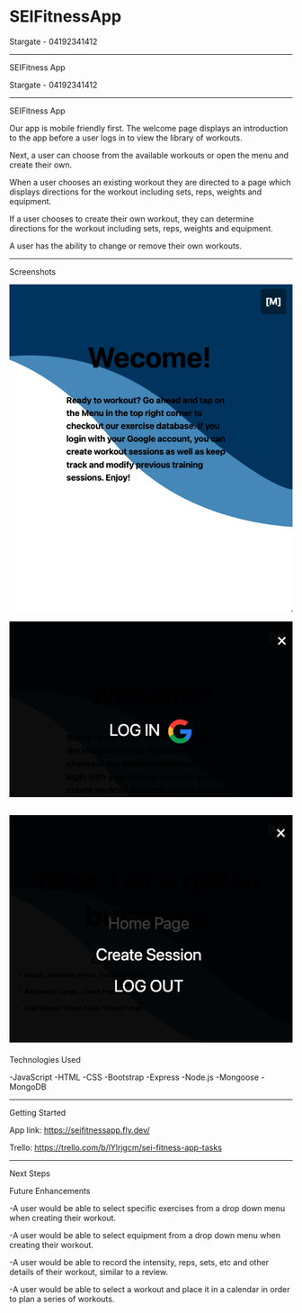 # SEIFitnessApp

Stargate - 04192341412

--------------------------------------

SEIFitness App


Stargate - 04192341412

--------------------------------------

SEIFitness App


Our app is mobile friendly first. The welcome page displays an introduction to the app before a user logs in to view the library of workouts. 


Next, a user can choose from the available workouts or open the menu and create their own. 


When a user chooses an existing workout they are directed to a page which displays directions for the workout including sets, reps, weights and equipment.


If a user chooses to create their own workout, they can determine directions for the workout including sets, reps, weights and equipment.


A user has the ability to change or remove their own workouts.


----------------------------------------

Screenshots


![Alt text](app-screenshots/welcomepage.png)

![Alt text](app-screenshots/log-in-overlay.png)

![Alt text](app-screenshots/logged-in-overlay.png)
----------------------------------------

Technologies Used


-JavaScript
-HTML
-CSS
-Bootstrap
-Express
-Node.js
-Mongoose
-MongoDB

----------------------------------------
Getting Started

App link:
https://seifitnessapp.fly.dev/


Trello:
https://trello.com/b/lYlrjgcm/sei-fitness-app-tasks

----------------------------------------
Next Steps


Future Enhancements

-A user would be able to select specific exercises from a drop down menu when creating their workout.

-A user would be able to select equipment from a drop down menu when creating their workout.

-A user would be able to record the intensity, reps, sets, etc and other details of their workout, similar to a review.

-A user would be able to select a workout and place it in a calendar in order to plan a series of workouts.

